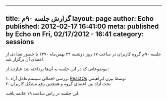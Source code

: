 ----------
title: گزارش جلسه ۹۰م
layout: page
author: Echo
published: 2012-02-17 16:41:00
meta: published by Echo on Fri, 02/17/2012 - 16:41
category: sessions
----------
جلسه ۹۰م گروه کاربران در ساعت ۱۷ روز دوشنبه ۲۴ بهمن‌ماه ۱۳۹۰ با حضور تعدادی از
اعضای آن برگزار شد.


<!--more-->



موضوعاتی که در این جلسه به آن‌ها پرداخته شد عبارتند از:

۱. بررسی اجمالی سیستم‌عامل آزاد
[ReactOs](http://www.reactos.org/en/index.html) توسط بیژن ابراهیمی  
۲. بحث آزاد بین اعضای گروه و همچنین رفع مشکل کاربران

این جلسه در راس ساعت ۱۹ خاتمه یافت.
